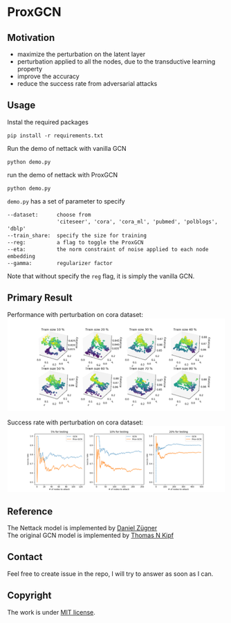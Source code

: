 # ProxGCN

## Motivation

* maximize the perturbation on the latent layer
* perturbation applied to all the nodes, due to the transductive learning property
* improve the accuracy
* reduce the success rate from adversarial attacks

## Usage

Instal the required packages
```
pip install -r requirements.txt
```

Run the demo of nettack with vanilla GCN
```
python demo.py
```
run the demo of nettack with ProxGCN
```
python demo.py
```

`demo.py` has a set of parameter to specify

```
--dataset:      choose from 
                'citeseer', 'cora', 'cora_ml', 'pubmed', 'polblogs', 'dblp'
--train_share:  specify the size for training
--reg:          a flag to toggle the ProxGCN
--eta:          the norm constraint of noise applied to each node embedding
--gamma:        regularizer factor
```

Note that without specify the `reg` flag, it is simply the vanilla GCN.

## Primary Result

Performance with perturbation on cora dataset:  
![image](./manifold.png)

Success rate with perturbation on cora dataset:  
![image](./success_rate.png)

## Reference

The Nettack model is implemented by [Daniel Zügner](https://github.com/danielzuegner/nettack)  
The original GCN model is implemented by [Thomas N Kipf](https://github.com/tkipf/gcn)  

## Contact

Feel free to create issue in the repo, I will try to answer as soon as I can.

## Copyright

The work is under [MIT license](./LICENSE).